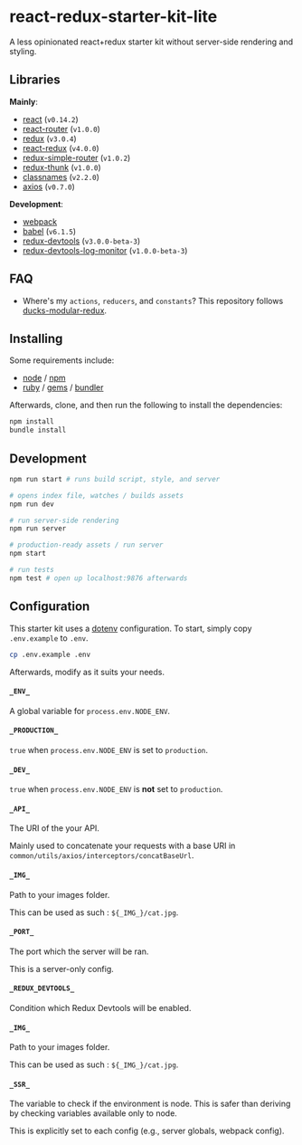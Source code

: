 # react-redux-starter-kit-lite
A less opinionated react+redux starter kit without server-side rendering and styling.

## Libraries
**Mainly**:
- [react](http://facebook.github.io/react) (`v0.14.2`)
- [react-router](http://rackt.github.io/react-router) (`v1.0.0`)
- [redux](http://rackt.github.io/redux) (`v3.0.4`)
- [react-redux](http://github.com/gaearon/react-redux) (`v4.0.0`)
- [redux-simple-router](http://rackt.github.io/redux) (`v1.0.2`)
- [redux-thunk](http://github.com/gaearon/redux-thunk) (`v1.0.0`)
- [classnames](http://github.com/JedWatson/classnames) (`v2.2.0`)
- [axios](https://github.com/mzabriskie/axios) (`v0.7.0`)

**Development**:
- [webpack](http://webpack.github.io)
- [babel](http://babeljs.io) (`v6.1.5`)
- [redux-devtools](https://github.com/gaearon/redux-devtools/) (`v3.0.0-beta-3`)
- [redux-devtools-log-monitor](https://github.com/gaearon/redux-devtools/) (`v1.0.0-beta-3`)

## FAQ
- Where's my `actions`, `reducers`, and `constants`? This repository follows [ducks-modular-redux](https://github.com/erikras/ducks-modular-redux).

## Installing
Some requirements include:
- [node](nodejs.org) / [npm](npmjs.com)
- [ruby](ruby-lang.org) / [gems](rubygems.org) / [bundler](bundler.io)

Afterwards, clone, and then run the following to install the dependencies:
```bash
npm install
bundle install
```

## Development
```bash
npm run start # runs build script, style, and server

# opens index file, watches / builds assets
npm run dev

# run server-side rendering
npm run server

# production-ready assets / run server
npm start

# run tests
npm test # open up localhost:9876 afterwards
```

## Configuration
This starter kit uses a [dotenv](https://www.npmjs.com/package/dotenv-style) configuration. To start, simply copy `.env.example` to `.env`.
```bash
cp .env.example .env
```
Afterwards, modify as it suits your needs.

#### `_ENV_`
A global variable for `process.env.NODE_ENV`.

#### `_PRODUCTION_`
`true` when `process.env.NODE_ENV` is set to `production`.

#### `_DEV_`
`true` when `process.env.NODE_ENV` is **not** set to `production`.

#### `_API_`
The URI of the your API.

Mainly used to concatenate your requests with a base URI in `common/utils/axios/interceptors/concatBaseUrl`.

#### `_IMG_`
Path to your images folder.

This can be used as such : ````${_IMG_}/cat.jpg````.

#### `_PORT_`
The port which the server will be ran.

This is a server-only config.

#### `_REDUX_DEVTOOLS_`
Condition which Redux Devtools will be enabled.

#### `_IMG_`
Path to your images folder.

This can be used as such : ````${_IMG_}/cat.jpg````.

#### `_SSR_`
The variable to check if the environment is node. This is safer than deriving by checking variables available only to node.

This is explicitly set to each config (e.g., server globals, webpack config).